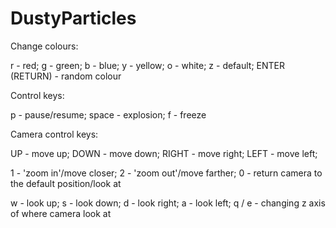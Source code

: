 # DustyParticles
Change colours:

r - red; g - green; b - blue; y - yellow; o - white; z - default; ENTER (RETURN) - random colour


Control keys:

p - pause/resume; space - explosion; f - freeze


Camera control keys:

UP - move up; DOWN - move down; RIGHT - move right; LEFT - move left;

1 - 'zoom in'/move closer; 2 - 'zoom out'/move farther; 0 - return camera to the default position/look at

w - look up; s - look down; d - look right; a - look left; q / e - changing z axis of where camera look at
